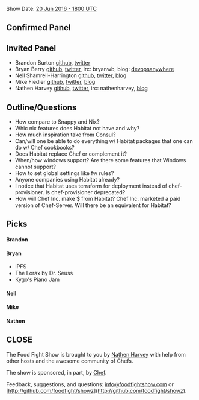 Show Date:  [20 Jun 2016 - 1800 UTC](http://everytimezone.com/#2016-6-20,360,cn3)

Confirmed Panel<a name="panel"></a>
-----

Invited Panel<a name="panel"></a>
-----

* Brandon Burton [github](http://github.com/solarce), [twitter](https://twitter.com/solarce)
* Bryan Berry [github](http://github.com/bryanwb), [twitter](http://twitter.com/bryanwb), irc: bryanwb, blog: [devopsanywhere](http://devopsanywhere.blogspot.com)
* Nell Shamrell-Harrington [github](https://github.com/nellshamrell), [twitter](https://twitter.com/nellshamrell), [blog](http://nellshamrell.com/)
* Mike Fiedler [github](http://github.com/miketheman), [twitter](http://twitter.com/mikefiedler), [blog](http://www.miketheman.net)
* Nathen Harvey [github](http://github.com/nathenharvey), [twitter](http://twitter.com/nathenharvey), irc: nathenharvey, [blog](http://nathenharvey.com)


Outline/Questions
-----------------

* How compare to Snappy and Nix?
* Whic nix features does Habitat not have and why?
* How much inspiration take from Consul?
* Can/will one be able to do everything w/ Habitat packages that one can do w/ Chef cookbooks?
* Does Habitat replace Chef or complement it?
* When/how windows support? Are there some features that Windows cannot support?
* How to set global settings like fw rules?
* Anyone companies using Habitat already?
* I notice that Habitat uses terraform for deployment instead of chef-provisioner. Is chef-provisioner deprecated?
* How will Chef Inc. make $ from Habitat? Chef Inc. marketed a paid version of Chef-Server. Will there be an equivalent 
 for Habitat?

Picks<a name="picks"></a>
-----

#### Brandon

#### Bryan

* IPFS
* The Lorax by Dr. Seuss
* Kygo's Piano Jam

#### Nell

#### Mike  

#### Nathen  



CLOSE
-----

The Food Fight Show is brought to you by [Nathen Harvey](https://twitter.com/nathenharvey) with help from other hosts and the awesome community of Chefs.

The show is sponsored, in part, by [Chef](http://www.chef.io).

Feedback, suggestions, and questions:  [info@foodfightshow.com](mailto:info@foodfightshow.com) or  [http://github.com/foodfight/showz](http://github.com/foodfight/showz).
